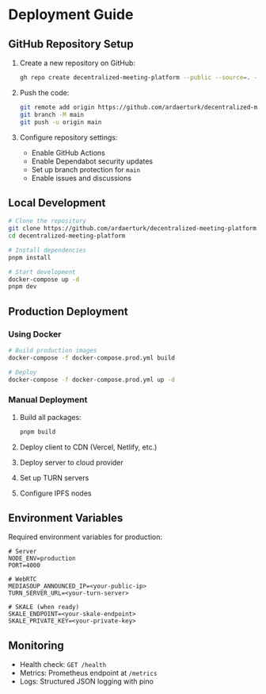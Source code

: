 # Deployment Guide

## GitHub Repository Setup

1. Create a new repository on GitHub:
   ```bash
   gh repo create decentralized-meeting-platform --public --source=. --remote=origin
   ```

2. Push the code:
   ```bash
   git remote add origin https://github.com/ardaerturk/decentralized-meeting-platform.git
   git branch -M main
   git push -u origin main
   ```

3. Configure repository settings:
   - Enable GitHub Actions
   - Enable Dependabot security updates
   - Set up branch protection for `main`
   - Enable issues and discussions

## Local Development

```bash
# Clone the repository
git clone https://github.com/ardaerturk/decentralized-meeting-platform.git
cd decentralized-meeting-platform

# Install dependencies
pnpm install

# Start development
docker-compose up -d
pnpm dev
```

## Production Deployment

### Using Docker

```bash
# Build production images
docker-compose -f docker-compose.prod.yml build

# Deploy
docker-compose -f docker-compose.prod.yml up -d
```

### Manual Deployment

1. Build all packages:
   ```bash
   pnpm build
   ```

2. Deploy client to CDN (Vercel, Netlify, etc.)
3. Deploy server to cloud provider
4. Set up TURN servers
5. Configure IPFS nodes

## Environment Variables

Required environment variables for production:

```env
# Server
NODE_ENV=production
PORT=4000

# WebRTC
MEDIASOUP_ANNOUNCED_IP=<your-public-ip>
TURN_SERVER_URL=<your-turn-server>

# SKALE (when ready)
SKALE_ENDPOINT=<your-skale-endpoint>
SKALE_PRIVATE_KEY=<your-private-key>
```

## Monitoring

- Health check: `GET /health`
- Metrics: Prometheus endpoint at `/metrics`
- Logs: Structured JSON logging with pino